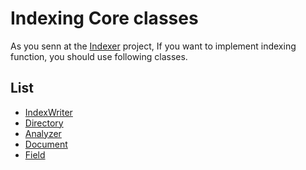 # Indexing Core classes
As you senn at the [Indexer](https://github.com/HIPERCUBE/LuceneInActionStudy/tree/master/project/Indexer) project, If you want to implement indexing function, you should use following classes.

## List
 - [IndexWriter]()
 - [Directory]()
 - [Analyzer]()
 - [Document]()
 - [Field]()
